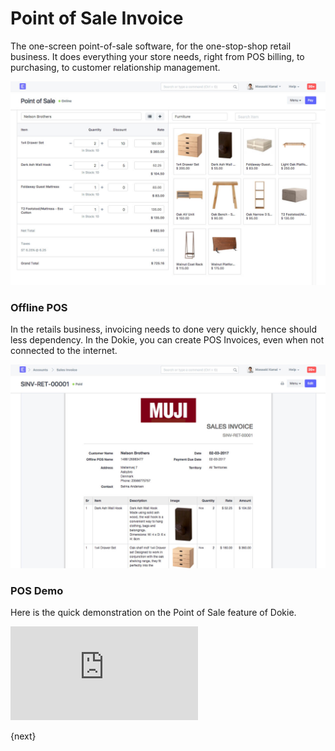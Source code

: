 <!-- add-breadcrumbs -->
# Point of Sale Invoice

The one-screen point-of-sale software, for the one-stop-shop retail business. It does everything your store needs, right from POS billing,
to purchasing, to customer relationship management.

<img class="screenshot" alt="POS Invoice" src="./assets/retail-hero.jpg">

### Offline POS

In the retails business, invoicing needs to done very quickly, hence should less dependency. In the Dokie, you can create POS Invoices, even when not connected to the internet.

<img class="screenshot" alt="POS Invoice" src="./assets/invoice.jpg">

### POS Demo

Here is the quick demonstration on the Point of Sale feature of Dokie.

<div class="embed-container">
    <iframe src="https://www.youtube.com/embed/4WkelWkbP_c" frameborder="0" allow="autoplay; encrypted-media" allowfullscreen></iframe>
</div>

{next}
